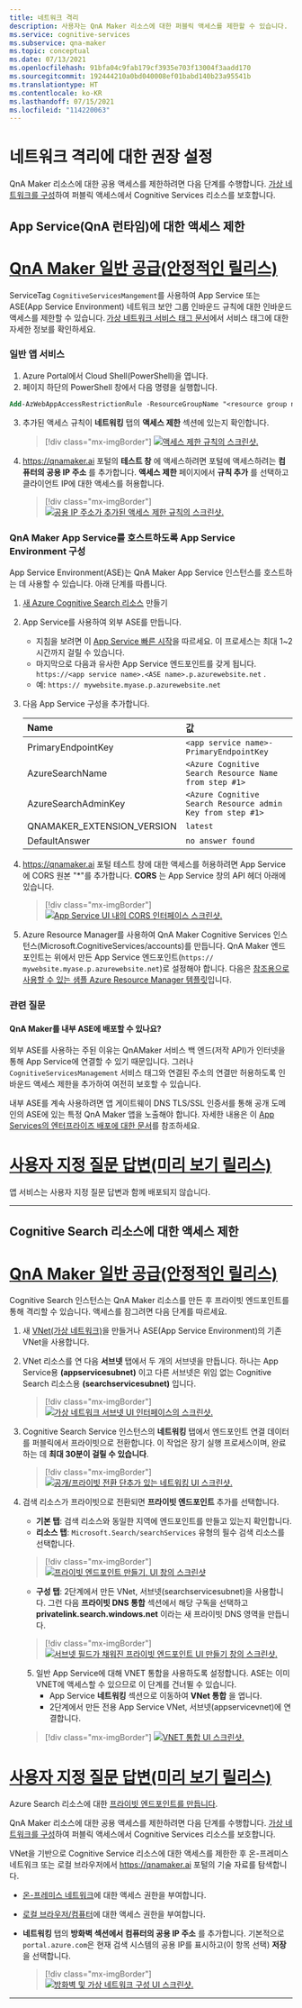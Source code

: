 ```yaml
---
title: 네트워크 격리
description: 사용자는 QnA Maker 리소스에 대한 퍼블릭 액세스를 제한할 수 있습니다.
ms.service: cognitive-services
ms.subservice: qna-maker
ms.topic: conceptual
ms.date: 07/13/2021
ms.openlocfilehash: 91bfa04c9fab179cf3935e703f13004f3aadd170
ms.sourcegitcommit: 192444210a0bd040008ef01babd140b23a95541b
ms.translationtype: HT
ms.contentlocale: ko-KR
ms.lasthandoff: 07/15/2021
ms.locfileid: "114220063"
---
```

# <a name="recommended-settings-for-network-isolation"></a>네트워크 격리에 대한 권장 설정

QnA Maker 리소스에 대한 공용 액세스를 제한하려면 다음 단계를 수행합니다. [가상 네트워크를 구성](../../cognitive-services-virtual-networks.md?tabs=portal)하여 퍼블릭 액세스에서 Cognitive Services 리소스를 보호합니다.

## <a name="restrict-access-to-app-service-qna-runtime"></a>App Service(QnA 런타임)에 대한 액세스 제한

# <a name="qna-maker-ga-stable-release"></a>[QnA Maker 일반 공급(안정적인 릴리스)](#tab/v1)

ServiceTag `CognitiveServicesMangement`를 사용하여 App Service 또는 ASE(App Service Environment) 네트워크 보안 그룹 인바운드 규칙에 대한 인바운드 액세스를 제한할 수 있습니다. [가상 네트워크 서비스 태그 문서](../../../virtual-network/service-tags-overview.md)에서 서비스 태그에 대한 자세한 정보를 확인하세요. 

### <a name="regular-app-service"></a>일반 앱 서비스

1. Azure Portal에서 Cloud Shell(PowerShell)을 엽니다.
2. 페이지 하단의 PowerShell 창에서 다음 명령을 실행합니다.

```ps
Add-AzWebAppAccessRestrictionRule -ResourceGroupName "<resource group name>" -WebAppName "<app service name>" -Name "cognitive services Tag" -Priority 100 -Action Allow -ServiceTag "CognitiveServicesManagement" 
```
3.  추가된 액세스 규칙이 **네트워킹** 탭의 **액세스 제한** 섹션에 있는지 확인합니다.  

    > [!div class="mx-imgBorder"]
    > [![액세스 제한 규칙의 스크린샷.]( ../media/network-isolation/access-restrictions.png)](  ../media/network-isolation/access-restrictions.png#lightbox)

4. https://qnamaker.ai 포털의 **테스트 창** 에 액세스하려면 포털에 액세스하려는 **컴퓨터의 공용 IP 주소** 를 추가합니다. **액세스 제한** 페이지에서 **규칙 추가** 를 선택하고 클라이언트 IP에 대한 액세스를 허용합니다. 

    > [!div class="mx-imgBorder"]
    > [![공용 IP 주소가 추가된 액세스 제한 규칙의 스크린샷.]( ../media/network-isolation/public-address.png)](  ../media/network-isolation/public-address.png#lightbox)

### <a name="configure-app-service-environment-to-host-qna-maker-app-service"></a>QnA Maker App Service를 호스트하도록 App Service Environment 구성

App Service Environment(ASE)는 QnA Maker App Service 인스턴스를 호스트하는 데 사용할 수 있습니다. 아래 단계를 따릅니다.

1. [새 Azure Cognitive Search 리소스](https://ms.portal.azure.com/#create/Microsoft.Search) 만들기
2. App Service를 사용하여 외부 ASE를 만듭니다.
    - 지침을 보려면 이 [App Service 빠른 시작](../../../app-service/environment/create-external-ase.md#create-an-ase-and-an-app-service-plan-together)을 따르세요. 이 프로세스는 최대 1~2시간까지 걸릴 수 있습니다.
    - 마지막으로 다음과 유사한 App Service 엔드포인트를 갖게 됩니다. `https://<app service name>.<ASE name>.p.azurewebsite.net` . 
    - 예: `https:// mywebsite.myase.p.azurewebsite.net`  
3. 다음 App Service 구성을 추가합니다.
    
    | Name                       | 값                                                     |
    |:---------------------------|:----------------------------------------------------------| 
    | PrimaryEndpointKey         | `<app service name>-PrimaryEndpointKey`                   | 
    | AzureSearchName            | `<Azure Cognitive Search Resource Name from step #1>`     | 
    | AzureSearchAdminKey        | `<Azure Cognitive Search Resource admin Key from step #1>`| 
    | QNAMAKER_EXTENSION_VERSION | `latest`                                                  |
    | DefaultAnswer              | `no answer found`                                         |

4. https://qnamaker.ai 포털 테스트 창에 대한 액세스를 허용하려면 App Service에 CORS 원본 "*"를 추가합니다. **CORS** 는 App Service 창의 API 헤더 아래에 있습니다.

    > [!div class="mx-imgBorder"]
    > [![App Service UI 내의 CORS 인터페이스 스크린샷.]( ../media/network-isolation/cross-orgin-resource-sharing.png)](  ../media/network-isolation/cross-orgin-resource-sharing.png#lightbox)

5. Azure Resource Manager를 사용하여 QnA Maker Cognitive Services 인스턴스(Microsoft.CognitiveServices/accounts)를 만듭니다. QnA Maker 엔드포인트는 위에서 만든 App Service 엔드포인트(`https:// mywebsite.myase.p.azurewebsite.net`)로 설정해야 합니다. 다음은 [참조용으로 사용할 수 있는 샘플 Azure Resource Manager 템플릿](https://github.com/pchoudhari/QnAMakerBackupRestore/tree/master/QnAMakerASEArmTemplate)입니다.

### <a name="related-questions"></a>관련 질문

#### <a name="can-qna-maker-be-deployed-to-an-internal-ase"></a>QnA Maker를 내부 ASE에 배포할 수 있나요? 

외부 ASE를 사용하는 주된 이유는 QnAMaker 서비스 백 엔드(저작 API)가 인터넷을 통해 App Service에 연결할 수 있기 때문입니다. 그러나 `CognitiveServicesManagement` 서비스 태그와 연결된 주소의 연결만 허용하도록 인바운드 액세스 제한을 추가하여 여전히 보호할 수 있습니다.

내부 ASE를 계속 사용하려면 앱 게이트웨이 DNS TLS/SSL 인증서를 통해 공개 도메인의 ASE에 있는 특정 QnA Maker 앱을 노출해야 합니다. 자세한 내용은 이 [App Services의 엔터프라이즈 배포에 대한 문서](/azure/architecture/reference-architectures/enterprise-integration/ase-standard-deployment)를 참조하세요.

    
# <a name="custom-question-answering-preview-release"></a>[사용자 지정 질문 답변(미리 보기 릴리스)](#tab/v2)

앱 서비스는 사용자 지정 질문 답변과 함께 배포되지 않습니다.

---

## <a name="restrict-access-to-cognitive-search-resource"></a>Cognitive Search 리소스에 대한 액세스 제한

# <a name="qna-maker-ga-stable-release"></a>[QnA Maker 일반 공급(안정적인 릴리스)](#tab/v1)

Cognitive Search 인스턴스는 QnA Maker 리소스를 만든 후 프라이빗 엔드포인트를 통해 격리할 수 있습니다. 액세스를 잠그려면 다음 단계를 따르세요.

1. 새 [VNet(가상 네트워크)](https://portal.azure.com/#create/Microsoft.VirtualNetwork-ARM)을 만들거나 ASE(App Service Environment)의 기존 VNet을 사용합니다.
2. VNet 리소스를 연 다음 **서브넷** 탭에서 두 개의 서브넷을 만듭니다. 하나는 App Service용 **(appservicesubnet)** 이고 다른 서브넷은 위임 없는 Cognitive Search 리소스용 **(searchservicesubnet)** 입니다. 

    > [!div class="mx-imgBorder"]
    > [![가상 네트워크 서브넷 UI 인터페이스의 스크린샷.]( ../media/network-isolation/subnets.png)](  ../media/network-isolation/subnets.png#lightbox)

3. Cognitive Search Service 인스턴스의 **네트워킹** 탭에서 엔드포인트 연결 데이터를 퍼블릭에서 프라이빗으로 전환합니다. 이 작업은 장기 실행 프로세스이며, 완료하는 데 **최대 30분이 걸릴 수 있습니다**.

    > [!div class="mx-imgBorder"]
    > [![공개/프라이빗 전환 단추가 있는 네트워킹 UI 스크린샷.]( ../media/network-isolation/private.png)](  ../media/network-isolation/private.png#lightbox)

4. 검색 리소스가 프라이빗으로 전환되면 **프라이빗 엔드포인트** 추가를 선택합니다.
    - **기본 탭**: 검색 리소스와 동일한 지역에 엔드포인트를 만들고 있는지 확인합니다.
    - **리소스 탭**: `Microsoft.Search/searchServices` 유형의 필수 검색 리소스를 선택합니다.

    > [!div class="mx-imgBorder"]
    > [ ![프라이빗 엔드포인트 만들기, UI 창의 스크린샷]( ../media/network-isolation/private-endpoint.png) ](  ../media/network-isolation/private-endpoint.png#lightbox)

    - **구성 탭**: 2단계에서 만든 VNet, 서브넷(searchservicesubnet)을 사용합니다. 그런 다음 **프라이빗 DNS 통합** 섹션에서 해당 구독을 선택하고 **privatelink.search.windows.net** 이라는 새 프라이빗 DNS 영역을 만듭니다.

     > [!div class="mx-imgBorder"]
     > [![서브넷 필드가 채워진 프라이빗 엔드포인트 UI 만들기 창의 스크린샷.]( ../media/network-isolation/subnet.png)](  ../media/network-isolation/subnet.png#lightbox)

    5. 일반 App Service에 대해 VNET 통합을 사용하도록 설정합니다. ASE는 이미 VNET에 액세스할 수 있으므로 이 단계를 건너뛸 수 있습니다.
        - App Service **네트워킹** 섹션으로 이동하여 **VNet 통합** 을 엽니다.
        - 2단계에서 만든 전용 App Service VNet, 서브넷(appservicevnet)에 연결합니다.
    
     > [!div class="mx-imgBorder"]
     > [![VNET 통합 UI 스크린샷.]( ../media/network-isolation/integration.png)](  ../media/network-isolation/integration.png#lightbox)


# <a name="custom-question-answering-preview-release"></a>[사용자 지정 질문 답변(미리 보기 릴리스)](#tab/v2)

Azure Search 리소스에 대한 [프라이빗 엔드포인트를 만듭니다](../reference-private-endpoint.md).

QnA Maker 리소스에 대한 공용 액세스를 제한하려면 다음 단계를 수행합니다. [가상 네트워크를 구성](../../cognitive-services-virtual-networks.md?tabs=portal)하여 퍼블릭 액세스에서 Cognitive Services 리소스를 보호합니다.

VNet을 기반으로 Cognitive Service 리소스에 대한 액세스를 제한한 후 온-프레미스 네트워크 또는 로컬 브라우저에서 https://qnamaker.ai 포털의 기술 자료를 탐색합니다.
- [온-프레미스 네트워크](../../cognitive-services-virtual-networks.md?tabs=portal#configuring-access-from-on-premises-networks)에 대한 액세스 권한을 부여합니다.
- [로컬 브라우저/컴퓨터](../../cognitive-services-virtual-networks.md?tabs=portal#managing-ip-network-rules)에 대한 액세스 권한을 부여합니다.
- **네트워킹** 탭의 **방화벽 섹션에서 컴퓨터의 공용 IP 주소** 를 추가합니다. 기본적으로 `portal.azure.com`은 현재 검색 시스템의 공용 IP를 표시하고(이 항목 선택) **저장** 을 선택합니다.

     > [!div class="mx-imgBorder"]
     > [![방화벽 및 가상 네트워크 구성 UI 스크린샷.]( ../media/network-isolation/firewall.png)](  ../media/network-isolation/firewall.png#lightbox)

---


